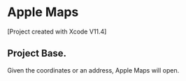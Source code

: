 # Apple Maps
[Project created with Xcode V11.4]

## Project Base.
Given the coordinates or an address, Apple Maps will open.